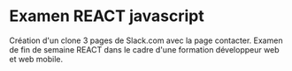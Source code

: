 # Examen REACT javascript

Création d'un clone 3 pages de Slack.com avec la page contacter.
Examen de fin de semaine REACT dans le cadre d'une formation développeur web et web mobile.
